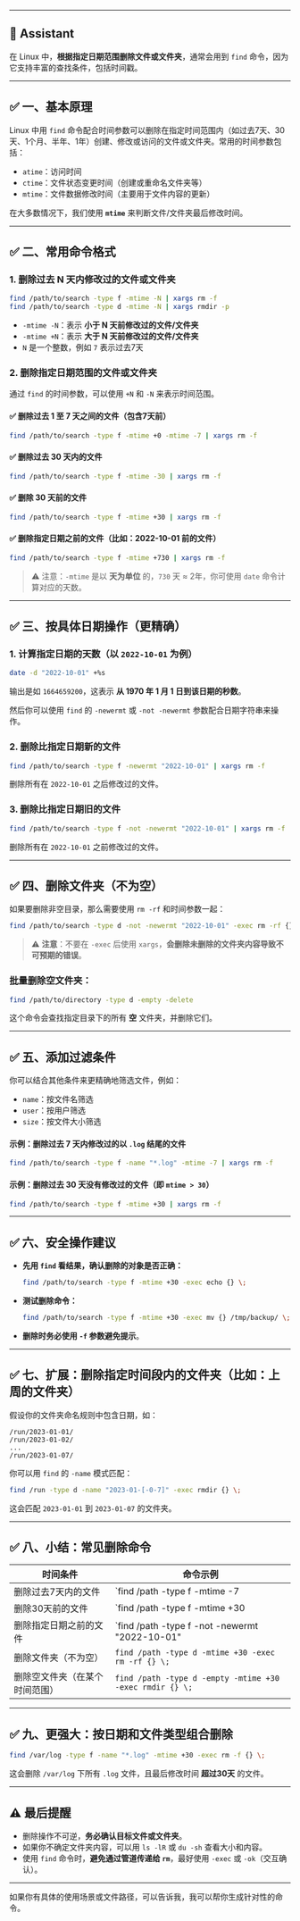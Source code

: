 
---
## 🤖 Assistant

在 Linux 中，**根据指定日期范围删除文件或文件夹**，通常会用到 `find` 命令，因为它支持丰富的查找条件，包括时间戳。

---

## ✅ 一、基本原理

Linux 中用 `find` 命令配合时间参数可以删除在指定时间范围内（如过去7天、30天、1个月、半年、1年）创建、修改或访问的文件或文件夹。常用的时间参数包括：

- `atime`：访问时间
- `ctime`：文件状态变更时间（创建或重命名文件夹等）
- `mtime`：文件数据修改时间（主要用于文件内容的更新）

在大多数情况下，我们使用 **`mtime`** 来判断文件/文件夹最后修改时间。

---

## ✅ 二、常用命令格式

### 1. 删除过去 N 天内修改过的文件或文件夹
```bash
find /path/to/search -type f -mtime -N | xargs rm -f
find /path/to/search -type d -mtime -N | xargs rmdir -p
```

- `-mtime -N`：表示 **小于 N 天前修改过的文件/文件夹**
- `-mtime +N`：表示 **大于 N 天前修改过的文件/文件夹**
- `N` 是一个整数，例如 `7` 表示过去7天

### 2. 删除指定日期范围的文件或文件夹

通过 `find` 的时间参数，可以使用 `+N` 和 `-N` 来表示时间范围。

#### ✅ 删除过去 1 至 7 天之间的文件（包含7天前）
```bash
find /path/to/search -type f -mtime +0 -mtime -7 | xargs rm -f
```

#### ✅ 删除过去 30 天内的文件
```bash
find /path/to/search -type f -mtime -30 | xargs rm -f
```

#### ✅ 删除 30 天前的文件
```bash
find /path/to/search -type f -mtime +30 | xargs rm -f
```

#### ✅ 删除指定日期之前的文件（比如：2022-10-01 前的文件）
```bash
find /path/to/search -type f -mtime +730 | xargs rm -f
```

> ⚠️ 注意：`-mtime` 是以 **天为单位** 的，`730` 天 ≈ 2年，你可使用 `date` 命令计算对应的天数。

---

## ✅ 三、按具体日期操作（更精确）

### 1. 计算指定日期的天数（以 `2022-10-01` 为例）

```bash
date -d "2022-10-01" +%s
```

输出是如 `1664659200`，这表示 **从 1970 年 1 月 1 日到该日期的秒数**。

然后你可以使用 `find` 的 `-newermt` 或 `-not -newermt` 参数配合日期字符串来操作。

### 2. 删除比指定日期新的文件
```bash
find /path/to/search -type f -newermt "2022-10-01" | xargs rm -f
```

删除所有在 `2022-10-01` 之后修改过的文件。

### 3. 删除比指定日期旧的文件
```bash
find /path/to/search -type f -not -newermt "2022-10-01" | xargs rm -f
```

删除所有在 `2022-10-01` 之前修改过的文件。

---

## ✅ 四、删除文件夹（不为空）

如果要删除非空目录，那么需要使用 `rm -rf` 和时间参数一起：

```bash
find /path/to/search -type d -not -newermt "2022-10-01" -exec rm -rf {} \;
```

> ⚠️ **注意**：不要在 `-exec` 后使用 `xargs`，**会删除未删除的文件夹内容导致不可预期的错误**。

### 批量删除空文件夹：

```bash
find /path/to/directory -type d -empty -delete
```

这个命令会查找指定目录下的所有 **空** 文件夹，并删除它们。

---

## ✅ 五、添加过滤条件

你可以结合其他条件来更精确地筛选文件，例如：

- `name`：按文件名筛选
- `user`：按用户筛选
- `size`：按文件大小筛选

#### 示例：删除过去 7 天内修改过的以 `.log` 结尾的文件
```bash
find /path/to/search -type f -name "*.log" -mtime -7 | xargs rm -f
```

#### 示例：删除过去 30 天没有修改过的文件（即 `mtime > 30`）
```bash
find /path/to/search -type f -mtime +30 | xargs rm -f
```

---

## ✅ 六、安全操作建议

- **先用 `find` 看结果，确认删除的对象是否正确：**
  ```bash
  find /path/to/search -type f -mtime +30 -exec echo {} \;
  ```

- **测试删除命令：**
  ```bash
  find /path/to/search -type f -mtime +30 -exec mv {} /tmp/backup/ \;
  ```

- **删除时务必使用 `-f` 参数避免提示**。

---

## ✅ 七、扩展：删除指定时间段内的文件夹（比如：上周的文件夹）

假设你的文件夹命名规则中包含日期，如：

```
/run/2023-01-01/
/run/2023-01-02/
...
/run/2023-01-07/
```

你可以用 `find` 的 `-name` 模式匹配：

```bash
find /run -type d -name "2023-01-[-0-7]" -exec rmdir {} \;
```

这会匹配 `2023-01-01` 到 `2023-01-07` 的文件夹。

---

## ✅ 八、小结：常见删除命令

| 时间条件                    | 命令示例 |
|-----------------------------|----------|
| 删除过去7天内的文件         | `find /path -type f -mtime -7 | xargs rm -f` |
| 删除30天前的文件            | `find /path -type f -mtime +30 | xargs rm -f` |
| 删除指定日期之前的文件      | `find /path -type f -not -newermt "2022-10-01" | xargs rm -f` |
| 删除文件夹（不为空）         | `find /path -type d -mtime +30 -exec rm -rf {} \;` |
| 删除空文件夹（在某个时间范围）| `find /path -type d -empty -mtime +30 -exec rmdir {} \;` |

---

## ✅ 九、更强大：按日期和文件类型组合删除

```bash
find /var/log -type f -name "*.log" -mtime +30 -exec rm -f {} \;
```

这会删除 `/var/log` 下所有 `.log` 文件，且最后修改时间 **超过30天** 的文件。

---

## ⚠️ 最后提醒

- 删除操作不可逆，**务必确认目标文件或文件夹**。
- 如果你不确定文件夹内容，可以用 `ls -lR` 或 `du -sh` 查看大小和内容。
- 使用 `find` 命令时，**避免通过管道传递给 `rm`**，最好使用 `-exec` 或 `-ok`（交互确认）。

---

如果你有具体的使用场景或文件路径，可以告诉我，我可以帮你生成针对性的命令。
